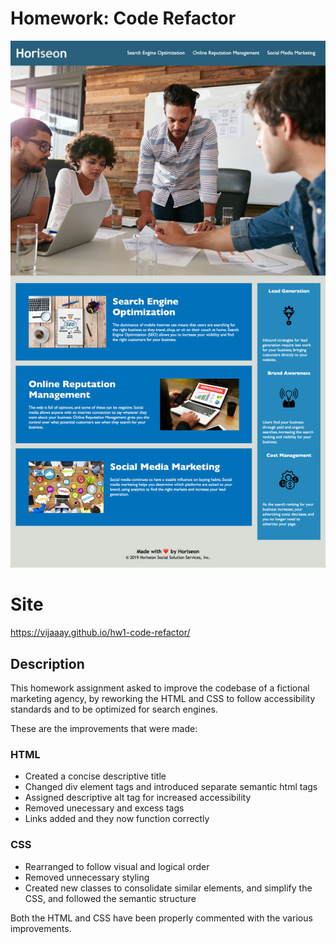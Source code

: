 # Homework: Code Refactor
![Image of Horiseon homepage](https://github.com/vijaaay/hw1-code-refactor/blob/main/code-refactor-screenshot.jpg)

# Site
https://vijaaay.github.io/hw1-code-refactor/

## Description
This homework assignment asked to improve the codebase of a fictional marketing agency, by reworking the HTML and CSS to follow accessibility standards and to be optimized for search engines.

These are the improvements that were made:

### HTML
- Created a concise descriptive title
- Changed div element tags and introduced separate semantic html tags
- Assigned descriptive alt tag for increased accessibility
- Removed unecessary and excess tags
- Links added and they now function correctly

### CSS
- Rearranged to follow visual and logical order
- Removed unnecessary styling
- Created new classes to consolidate similar elements, and simplify the CSS, and followed the semantic structure

Both the HTML and CSS have been properly commented with the various improvements.